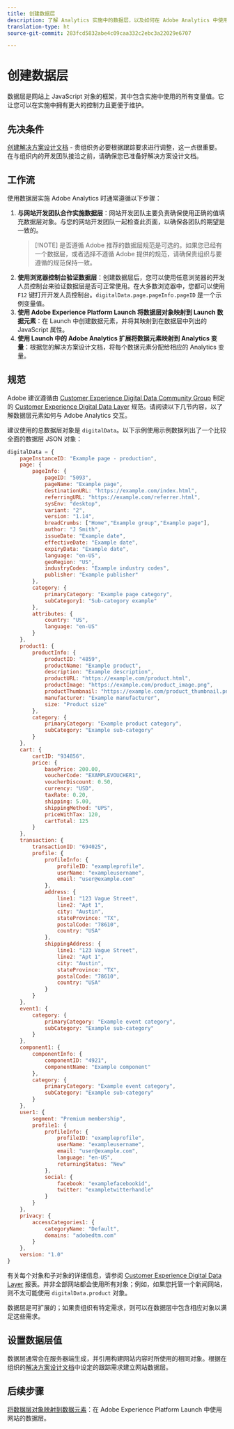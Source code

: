 ```yaml
---
title: 创建数据层
description: 了解 Analytics 实施中的数据层，以及如何在 Adobe Analytics 中使用它来映射变量。
translation-type: ht
source-git-commit: 283fcd5832abe4c09caa332c2ebc3a22029e6707

---
```



# 创建数据层

数据层是网站上 JavaScript 对象的框架，其中包含实施中使用的所有变量值。它让您可以在实施中拥有更大的控制力且更便于维护。

## 先决条件

[创建解决方案设计文档](solution-design.md) - 贵组织务必要根据跟踪要求进行调整，这一点很重要。在与组织内的开发团队接洽之前，请确保您已准备好解决方案设计文档。

## 工作流

使用数据层实施 Adobe Analytics 时通常遵循以下步骤：

1. **与网站开发团队合作实施数据层**：网站开发团队主要负责确保使用正确的值填充数据层对象。与您的网站开发团队一起检查此页面，以确保各团队的期望是一致的。
   > [!NOTE] 是否遵循 Adobe 推荐的数据层规范是可选的。如果您已经有一个数据层，或者选择不遵循 Adobe 提供的规范，请确保贵组织与要遵循的规范保持一致。
2. **使用浏览器控制台验证数据层**：创建数据层后，您可以使用任意浏览器的开发人员控制台来验证数据层是否可正常使用。在大多数浏览器中，您都可以使用 `F12` 键打开开发人员控制台。`digitalData.page.pageInfo.pageID` 是一个示例变量值。
3. **使用 Adobe Experience Platform Launch 将数据层对象映射到 Launch 数据元素**：在 Launch 中创建数据元素，并将其映射到在数据层中列出的 JavaScript 属性。
4. **使用 Launch 中的 Adobe Analytics 扩展将数据元素映射到 Analytics 变量**：根据您的解决方案设计文档，将每个数据元素分配给相应的 Analytics 变量。

## 规范

Adobe 建议遵循由 [Customer Experience Digital Data Community Group](https://www.w3.org/community/custexpdata/) 制定的 [Customer Experience Digital Data Layer](https://www.w3.org/2013/12/ceddl-201312.pdf) 规范。请阅读以下几节内容，以了解数据层元素如何与 Adobe Analytics 交互。

建议使用的总数据层对象是 `digitalData`。以下示例使用示例数据列出了一个比较全面的数据层 JSON 对象：

```js
digitalData = {
    pageInstanceID: "Example page - production",
    page: {
        pageInfo: {
            pageID: "5093",
            pageName: "Example page",
            destinationURL: "https://example.com/index.html",
            referringURL: "https://example.com/referrer.html",
            sysEnv: "desktop",
            variant: "2",
            version: "1.14",
            breadCrumbs: ["Home","Example group","Example page"],
            author: "J Smith",
            issueDate: "Example date",
            effectiveDate: "Example date",
            expiryData: "Example date",
            language: "en-US",
            geoRegion: "US",
            industryCodes: "Example industry codes",
            publisher: "Example publisher"
        },
        category: {
            primaryCategory: "Example page category",
            subCategory1: "Sub-category example"
        },
        attributes: {
            country: "US",
            language: "en-US"
        }
    },
    product1: {
        productInfo: {
            productID: "4859",
            productName: "Example product",
            description: "Example description",
            productURL: "https://example.com/product.html",
            productImage: "https://example.com/product_image.png",
            productThumbnail: "https://example.com/product_thumbnail.png",
            manufacturer: "Example manufacturer",
            size: "Product size"
        },
        category: {
            primaryCategory: "Example product category",
            subCategory: "Example sub-category"
        }
    },
    cart: {
        cartID: "934856",
        price: {
            basePrice: 200.00,
            voucherCode: "EXAMPLEVOUCHER1",
            voucherDiscount: 0.50,
            currency: "USD",
            taxRate: 0.20,
            shipping: 5.00,
            shippingMethod: "UPS",
            priceWithTax: 120,
            cartTotal: 125
        }
    },
    transaction: {
        transactionID: "694025",
        profile: {
            profileInfo: {
                profileID: "exampleprofile",
                userName: "exampleusername",
                email: "user@example.com"
            },
            address: {
                line1: "123 Vague Street",
                line2: "Apt 1",
                city: "Austin",
                stateProvince: "TX",
                postalCode: "78610",
                country: "USA"
            },
            shippingAddress: {
                line1: "123 Vague Street",
                line2: "Apt 1",
                city: "Austin",
                stateProvince: "TX",
                postalCode: "78610",
                country: "USA"
            }
        }
    },
    event1: {
        category: {
            primaryCategory: "Example event category",
            subCategory: "Example sub-category"
        }
    },
    component1: {
        componentInfo: {
            componentID: "4921",
            componentName: "Example component"
        },
        category: {
            primaryCategory: "Example event category",
            subCategory: "Example sub-category"
        }
    },
    user1: {
        segment: "Premium membership",
        profile1: {
            profileInfo: {
                profileID: "exampleprofile",
                userName: "exampleusername",
                email: "user@example.com",
                language: "en-US",
                returningStatus: "New"
            },
            social: {
                facebook: "examplefacebookid",
                twitter: "exampletwitterhandle"
            }
        }
    },
    privacy: {
        accessCategories1: {
            categoryName: "Default",
            domains: "adobedtm.com"
        }
    },
    version: "1.0"
}
```

有关每个对象和子对象的详细信息，请参阅 [Customer Experience Digital Data Layer](https://www.w3.org/2013/12/ceddl-201312.pdf) 报表。并非全部网站都会使用所有对象；例如，如果您托管一个新闻网站，则不太可能使用 `digitalData.product` 对象。

数据层是可扩展的；如果贵组织有特定需求，则可以在数据层中包含相应对象以满足这些需求。

## 设置数据层值

数据层通常会在服务器端生成，并引用构建网站内容时所使用的相同对象。根据在组织的[解决方案设计文档](solution-design.md)中设定的跟踪需求建立网站数据层。

## 后续步骤

[将数据层对象映射到数据元素](../launch/layer-to-elements.md)：在 Adobe Experience Platform Launch 中使用网站的数据层。
